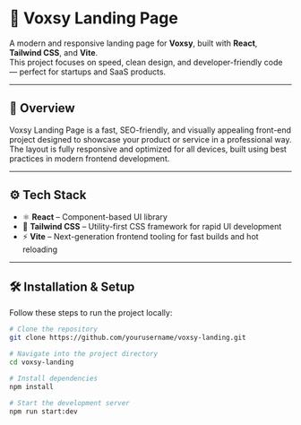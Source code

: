 # 🚀 Voxsy Landing Page

A modern and responsive landing page for **Voxsy**, built with **React**, **Tailwind CSS**, and **Vite**.  
This project focuses on speed, clean design, and developer-friendly code — perfect for startups and SaaS products.

---

## 🧠 Overview

Voxsy Landing Page is a fast, SEO-friendly, and visually appealing front-end project designed to showcase your product or service in a professional way.  
The layout is fully responsive and optimized for all devices, built using best practices in modern frontend development.

---

## ⚙️ Tech Stack

- ⚛️ **React** – Component-based UI library  
- 🎨 **Tailwind CSS** – Utility-first CSS framework for rapid UI development  
- ⚡ **Vite** – Next-generation frontend tooling for fast builds and hot reloading  

---

## 🛠️ Installation & Setup

Follow these steps to run the project locally:

```bash
# Clone the repository
git clone https://github.com/yourusername/voxsy-landing.git

# Navigate into the project directory
cd voxsy-landing

# Install dependencies
npm install

# Start the development server
npm run start:dev
